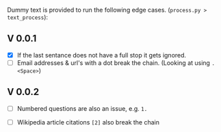Dummy text is provided to run the following edge cases. (`process.py > text_process`):

## V 0.0.1

- [X] If the last sentance does not have a full stop it gets ignored.
- [ ] Email addresses & url's with a dot break the chain. (Looking at using
  `.<Space>`)

## V 0.0.2

- [ ] Numbered questions are also an issue, e.g. `1.`
- [ ] Wikipedia article citations `[2]` also break the chain

